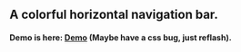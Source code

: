 ## A colorful horizontal navigation bar.
#### Demo is here: [Demo](https://emiyaaaaa.github.io/a-colorful-horizontal-navigation-bar/demo.html) (Maybe have a css bug, just reflash).

